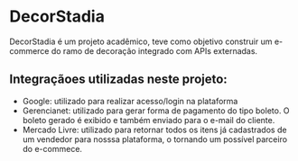 # DecorStadia

DecorStadia é um projeto acadêmico, teve como objetivo construir um e-commerce do ramo de decoração integrado com APIs externadas.

## Integraçãoes utilizadas neste projeto:
- Google: utilizado para realizar acesso/login na plataforma
- Gerencianet: utilizado para gerar forma de pagamento do tipo boleto. O boleto gerado é exibido e também enviado para o e-mail do cliente.
- Mercado Livre: utilizado para retornar todos os itens já cadastrados de um vendedor para nosssa plataforma, o tornando um possível parceiro do e-commece.
